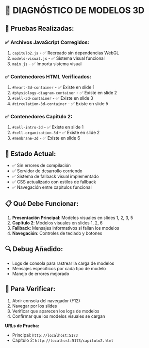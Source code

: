# 🔧 DIAGNÓSTICO DE MODELOS 3D

## 🧪 Pruebas Realizadas:

### ✅ **Archivos JavaScript Corregidos:**
1. `capitulo2.js` - ✅ Recreado sin dependencias WebGL
2. `models-visual.js` - ✅ Sistema visual funcional
3. `main.js` - ✅ Importa sistema visual

### ✅ **Contenedores HTML Verificados:**
1. `#heart-3d-container` - ✅ Existe en slide 1
2. `#physiology-diagram-container` - ✅ Existe en slide 2  
3. `#cell-3d-container` - ✅ Existe en slide 3
4. `#circulation-3d-container` - ✅ Existe en slide 5

### ✅ **Contenedores Capítulo 2:**
1. `#cell-intro-3d` - ✅ Existe en slide 1
2. `#cell-organization-3d` - ✅ Existe en slide 2
3. `#membrane-3d` - ✅ Existe en slide 6

## 🎯 **Estado Actual:**
- ✅ Sin errores de compilación
- ✅ Servidor de desarrollo corriendo
- ✅ Sistema de fallback visual implementado
- ✅ CSS actualizado con estilos de fallback
- ✅ Navegación entre capítulos funcional

## 📋 **Qué Debe Funcionar:**
1. **Presentación Principal**: Modelos visuales en slides 1, 2, 3, 5
2. **Capítulo 2**: Modelos visuales en slides 1, 2, 6
3. **Fallback**: Mensajes informativos si fallan los modelos
4. **Navegación**: Controles de teclado y botones

## 🔍 **Debug Añadido:**
- Logs de consola para rastrear la carga de modelos
- Mensajes específicos por cada tipo de modelo
- Manejo de errores mejorado

## 🚀 **Para Verificar:**
1. Abrir consola del navegador (F12)
2. Navegar por los slides
3. Verificar que aparecen los logs de modelos
4. Confirmar que los modelos visuales se cargan

**URLs de Prueba:**
- Principal: `http://localhost:5173`
- Capítulo 2: `http://localhost:5173/capitulo2.html`
